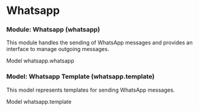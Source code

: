 # Whatsapp

### Module: Whatsapp (whatsapp)
This module handles the sending of WhatsApp messages and provides an interface to manage outgoing messages.

Model whatsapp.whatsapp

### Model: Whatsapp Template (whatsapp.template)
This model represents templates for sending WhatsApp messages.

Model whatsapp.template